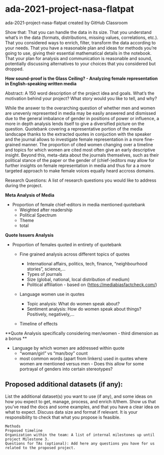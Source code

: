 # ada-2021-project-nasa-flatpat
ada-2021-project-nasa-flatpat created by GitHub Classroom

Show that:
    That you can handle the data in its size.
    That you understand what’s in the data (formats, distributions, missing values, correlations, etc.).
    That you considered ways to enrich, filter, transform the data according to your needs.
    That you have a reasonable plan and ideas for methods you’re going to use, giving their essential mathematical details in the notebook.
    That your plan for analysis and communication is reasonable and sound, potentially discussing alternatives to your choices that you considered but dropped.


**How sound-proof is the Glass Ceiling? - Analyzing female representation in English-speaking written media**

Abstract:
A 150 word description of the project idea and goals. What’s the motivation behind your project? What story would you like to tell, and why?

While the answer to the overarching question of whether men and women are unevenly represented in media may be easily answered and dismissed due to the general imbalance of gender in positions of power or influence, a more in depth analysis lends itself to give a diversified picture on the question. Quotebank covering a representative portion of the media landscape thanks to the extracted quotes in conjuction with the speaker and the journal allows to investigate female representation in a more fine-grained manner. The proportion of cited women changing over a timeline and topics for which women are cited most often give an early descriptive insight. Beyond this, meta-data about the journals themselves, such as their political stance of the paper or the gender of (chief-)editors may allow for further insights on female representation in media and thus for a a more targeted approach to make female voices equally heard accross domains. 

Research Questions: A list of research questions you would like to address during the project.

**Meta Analysis of Media**

- Proportion of female chief-editors in media mentioned quotebank
    - Weighted after readership
    - Political Spectrum
    - Theme
    - total

**Quote Issuers Analysis**

- Proportion of females quoted in entirety of quotebank
    - Fine grained analysis across different topics of quotes
        - International affairs, politics, tech, finance, “neighbourhood stories”, science,...
        - Types of journals 
        - Size (global, national, local distribution of medium)
        - Political affiliation - based on (https://mediabiasfactcheck.com/)
    - Language women use in quotes
        - Topic analysis: What do women speak about?
        - Sentiment analysis: How do women speak about things? Positively, negatively,... 

    - Timeline of effects

**Quote Analysis specifically considering men/women - third dimension as a bonus **

- Language by which women are addressed within quote
    - “woman/girl” vs “man/boy” count
    - most common words (apart from linkers) used in quotes where women are mentioned versus men - Does this allow for some portrayal of genders into certain stereotypes?
     

Proposed additional datasets (if any): 
- 


List the additional dataset(s) you want to use (if any), and some ideas on how you expect to get, manage, process, and enrich it/them. Show us that you’ve read the docs and some examples, and that you have a clear idea on what to expect. Discuss data size and format if relevant. It is your responsibility to check that what you propose is feasible.
    
    
    
    Methods
    Proposed timeline
    Organization within the team: A list of internal milestones up until project Milestone 3.
    Questions for TAs (optional): Add here any questions you have for us related to the proposed project.
